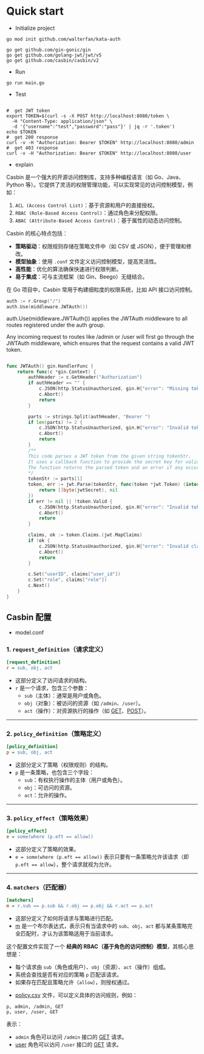 # Quick start

* Initialize project
```shell
go mod init github.com/walterfan/kata-auth

go get github.com/gin-gonic/gin
go get github.com/golang-jwt/jwt/v5
go get github.com/casbin/casbin/v2
```

* Run

```shell
go run main.go
```

* Test

```shell

#  get JWT token
export TOKEN=$(curl -s -X POST http://localhost:8080/token \
  -H "Content-Type: application/json" \
  -d '{"username":"test","password":"pass"}' | jq -r '.token')
echo $TOKEN
#  get 200 response
curl -v -H "Authorization: Bearer $TOKEN" http://localhost:8080/admin
#  get 403 response
curl -v -H "Authorization: Bearer $TOKEN" http://localhost:8080/user
```

* explain

Casbin 是一个强大的开源访问控制库，支持多种编程语言（如 Go、Java、Python 等）。它提供了灵活的权限管理功能，可以实现常见的访问控制模型，例如：

1. `ACL (Access Control List)`：基于资源和用户的直接授权。
2. `RBAC (Role-Based Access Control)`：通过角色来分配权限。
3. `ABAC (Attribute-Based Access Control)`：基于属性的动态访问控制。

Casbin 的核心特点包括：
- **策略驱动**：权限规则存储在策略文件中（如 CSV 或 JSON），便于管理和修改。
- **模型抽象**：使用 `.conf` 文件定义访问控制模型，提高灵活性。
- **高性能**：优化的算法确保快速进行权限判断。
- **易于集成**：可与主流框架（如 Gin、Beego）无缝结合。

在 Go 项目中，Casbin 常用于构建细粒度的权限系统，比如 API 接口访问控制。

```go
auth := r.Group("/")
auth.Use(middleware.JWTAuth())
```

auth.Use(middleware.JWTAuth()) applies the JWTAuth middleware to all routes registered under the auth group.

Any incoming request to routes like /admin or /user will first go through the JWTAuth middleware, which ensures that the request contains a valid JWT token.


```go

func JWTAuth() gin.HandlerFunc {
    return func(c *gin.Context) {
        authHeader := c.GetHeader("Authorization")
        if authHeader == "" {
            c.JSON(http.StatusUnauthorized, gin.H{"error": "Missing token"})
            c.Abort()
            return
        }

        parts := strings.Split(authHeader, "Bearer ")
        if len(parts) != 2 {
            c.JSON(http.StatusUnauthorized, gin.H{"error": "Invalid token format"})
            c.Abort()
            return
        }
        /**
        This code parses a JWT token from the given string tokenStr.
        It uses a callback function to provide the secret key for validation.
        The function returns the parsed token and an error if any occurs during parsing or validation.
        */
        tokenStr := parts[1]
        token, err := jwt.Parse(tokenStr, func(token *jwt.Token) (interface{}, error) {
            return []byte(jwtSecret), nil
        })
        if err != nil || !token.Valid {
            c.JSON(http.StatusUnauthorized, gin.H{"error": "Invalid token"})
            c.Abort()
            return
        }

        claims, ok := token.Claims.(jwt.MapClaims)
        if !ok {
            c.JSON(http.StatusUnauthorized, gin.H{"error": "Invalid claims"})
            c.Abort()
            return
        }

        c.Set("userID", claims["user_id"])
        c.Set("role", claims["role"])
        c.Next()
    }
}

```

## Casbin 配置

* model.conf

### 1. `request_definition`（请求定义）
```ini
[request_definition]
r = sub, obj, act
```
- 这部分定义了访问请求的结构。
- `r` 是一个请求，包含三个参数：
  - `sub`（主体）：通常是用户或角色。
  - `obj`（对象）：被访问的资源（如 `/admin`、`/user`）。
  - `act`（操作）：对资源执行的操作（如 [GET](file:///Users/walter.fan/go/pkg/mod/github.com/gin-gonic/gin@v1.10.0/routergroup.go#L37-L37)、[POST](file:///Users/walter.fan/go/pkg/mod/github.com/gin-gonic/gin@v1.10.0/routergroup.go#L38-L38)）。

---

### 2. `policy_definition`（策略定义）
```ini
[policy_definition]
p = sub, obj, act
```
- 这部分定义了策略（权限规则）的结构。
- `p` 是一条策略，也包含三个字段：
  - `sub`：有权执行操作的主体（用户或角色）。
  - `obj`：可访问的资源。
  - `act`：允许的操作。

---

### 3. `policy_effect`（策略效果）
```ini
[policy_effect]
e = some(where (p.eft == allow))
```
- 这部分定义了策略的效果。
- `e = some(where (p.eft == allow))` 表示只要有一条策略允许该请求（即 `p.eft == allow`），整个请求就视为允许。

---

### 4. `matchers`（匹配器）
```ini
[matchers]
m = r.sub == p.sub && r.obj == p.obj && r.act == p.act
```
- 这部分定义了如何将请求与策略进行匹配。
- [m](file:///Users/walter.fan/go/pkg/mod/github.com/casbin/casbin/v2@v2.105.0/enforcer_synced.go#L29-L29) 是一个布尔表达式，表示只有当请求中的 `sub`、`obj`、`act` 都与某条策略完全匹配时，才认为该策略适用于当前请求。


这个配置文件实现了一个 **经典的 RBAC（基于角色的访问控制）模型**，其核心思想是：
- 每个请求由 `sub`（角色或用户）、`obj`（资源）、`act`（操作）组成。
- 系统会查找是否有对应的策略 `p` 匹配该请求。
- 如果存在匹配且策略允许（`allow`），则授权通过。

* [policy.csv](./config/policy.csv) 文件，可以定义具体的访问规则，例如：
```csv
p, admin, /admin, GET
p, user, /user, GET
```
表示：
- `admin` 角色可以访问 `/admin` 接口的 [GET](file:///Users/walter.fan/go/pkg/mod/github.com/gin-gonic/gin@v1.10.0/routergroup.go#L37-L37) 请求。
- [user](file:///Users/walter.fan/go/pkg/mod/github.com/gin-gonic/gin@v1.10.0/auth.go#L26-L26) 角色可以访问 `/user` 接口的 [GET](file:///Users/walter.fan/go/pkg/mod/github.com/gin-gonic/gin@v1.10.0/routergroup.go#L37-L37) 请求。
